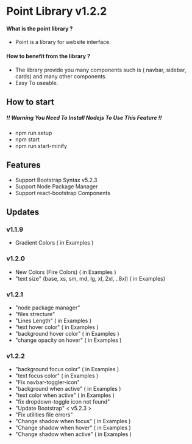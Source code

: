 # Point Library v1.2.2

#### What is the point library ?
* Point is a library for website interface.

#### How to benefit from the library ?
* The library provide you many components such is ( navbar, sidebar, cards) and many other components.
* Easy To useable.
 

## How to start
##### !! Warning You Need To Install Nodejs To Use This Feature !!
* npm run setup
* npm start 
* npm run start-minify
  

## Features
  
* Support Bootstrap Syntax v5.2.3
* Support Node Package Manager
* Support react-bootstrap Components


## Updates

### v1.1.9
  * Gradient Colors ( in Examples )

### v1.2.0
  -  New Colors (Fire Colors) ( in Examples )
  - "text size" (base, xs, sm, md, lg, xl, 2xl, ..8xl) ( in Examples)

### v1.2.1
  - "node package manager"
  - "files strecture"
  - "Lines Length" ( in Examples )
  - "text hover color" ( in Examples )
  - "background hover color" ( in Examples )
  - "change opacity on hover" ( in Examples )

### v1.2.2
  - "background focus color" ( in Examples )
  - "text focus color" ( in Examples )
  - "Fix navbar-toggler-icon"
  - "background when active" ( in Examples )
  - "text color when active" ( in Examples )
  - "fix dropdown-toggle icon not found"
  - "Update Bootstrap" < v5.2.3 >
  - "Fix utilities file errors"
  - "Change shadow when focus" ( in Examples )
  - "Change shadow when hover" ( in Examples )
  - "Change shadow when active" ( in Examples )
